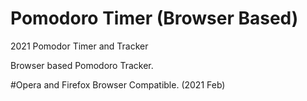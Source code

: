 # Pomodoro Timer (Browser Based)
2021 Pomodor Timer and Tracker 

Browser based Pomodoro Tracker. 

#Opera and Firefox Browser Compatible. (2021 Feb)
